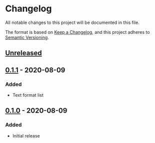 # Changelog
All notable changes to this project will be documented in this file.

The format is based on [Keep a Changelog](https://keepachangelog.com/en/1.0.0/),
and this project adheres to [Semantic Versioning](https://semver.org/spec/v2.0.0.html).

## [Unreleased]

## [0.1.1] - 2020-08-09
### Added
- Text format list

## [0.1.0] - 2020-08-09
### Added
- Initial release

[Unreleased]: https://github.com/tokoiwesley/kenyan-counties/compare/v0.1.1...master
[0.1.1]: https://github.com/tokoiwesley/kenyan-counties/compare/v0.1.0...v0.1.1
[0.1.0]: https://github.com/tokoiwesley/kenyan-counties/releases/tag/v0.1.0
